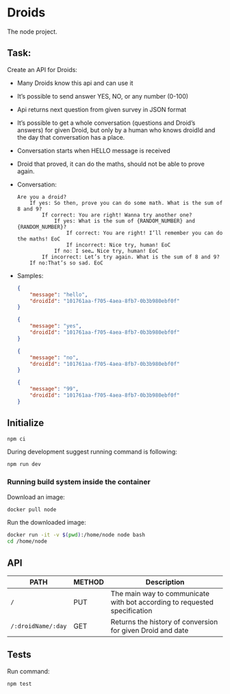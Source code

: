 # Droids

The node project.

## Task:

Create an API for Droids:

 * Many Droids know this api and can use it
 * It’s possible to send answer YES, NO, or any number (0-100)
 * Api returns next question from given survey in JSON format
 * It’s possible to get a whole conversation (questions and Droid’s answers) for given Droid, but only by a
human who knows droidId and the day that conversation has a place.
 * Conversation starts when HELLO message is received
 * Droid that proved, it can do the maths, should not be able to prove again.
 * Conversation:

    ```
    Are you a droid?
        If yes: ​So then, prove you can do some math. What is the sum of 8 and 9?
            If correct: ​You are right! Wanna try another one?
                If yes: ​What is the sum of {RANDOM_NUMBER} and {RANDOM_NUMBER}?
                    If correct​: You are right! I’ll remember you can do the maths! ​EoC
                    If incorrect: Nice try, human! ​EoC
                If no: ​I see… Nice try, human! ​EoC
            If incorrect: ​Let’s try again. What is the sum of 8 and 9?
        If no:​That’s so sad. ​EoC
    ```

 * Samples:

    ```json
    {
        "message": "hello",
        "droidId": "101761aa-f705-4aea-8fb7-0b3b980ebf0f"
    }

    {
        "message": "yes",
        "droidId": "101761aa-f705-4aea-8fb7-0b3b980ebf0f"
    }

    {
        "message": "no",
        "droidId": "101761aa-f705-4aea-8fb7-0b3b980ebf0f"
    }

    {
        "message": "99",
        "droidId": "101761aa-f705-4aea-8fb7-0b3b980ebf0f"
    }
    ```

## Initialize

```sh
npm ci
```

During development suggest running command is following:

```sh
npm run dev
```

### Running build system inside the container

Download an image:

```sh
docker pull node
```

Run the downloaded image:

```sh
docker run -it -v $(pwd):/home/node node bash
cd /home/node
```

## API

| PATH               | METHOD      | Description  |
| ------------------ |-------------| ------------ |
| `/`                | PUT         | The main way to communicate with bot according to requested specification |
| `/:droidName/:day` | GET         | Returns the history of conversion for given Droid and date |

## Tests

Run command:

```sh
npm test
```
